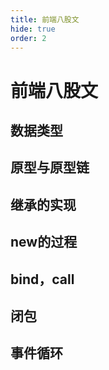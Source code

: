 ```yaml
---
title: 前端八股文
hide: true
order: 2
---
```


# 前端八股文

## 数据类型
## 原型与原型链
## 继承的实现
## new的过程
## bind，call
## 闭包
## 事件循环                                                                                                      
